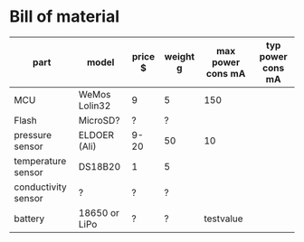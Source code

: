 # Bill of material #

part                  |model         |price $|weight g|max power cons mA|typ power cons mA|
----------------------|--------------|-------|--------|-----------------|-----------------|
MCU                   | WeMos Lolin32| 9     | 5      |    150          |                 |
Flash                 | MicroSD?     | ?     | ?      |                 |                 |
pressure sensor       | ELDOER (Ali) | 9-20  | 50     |    10           |                 |
temperature sensor    | DS18B20      | 1     | 5      |                 |                 |
conductivity sensor   |    ?         | ?     | ?      |                 |                 |
battery               |18650 or LiPo | ?     | ?      |  testvalue      |                 |
